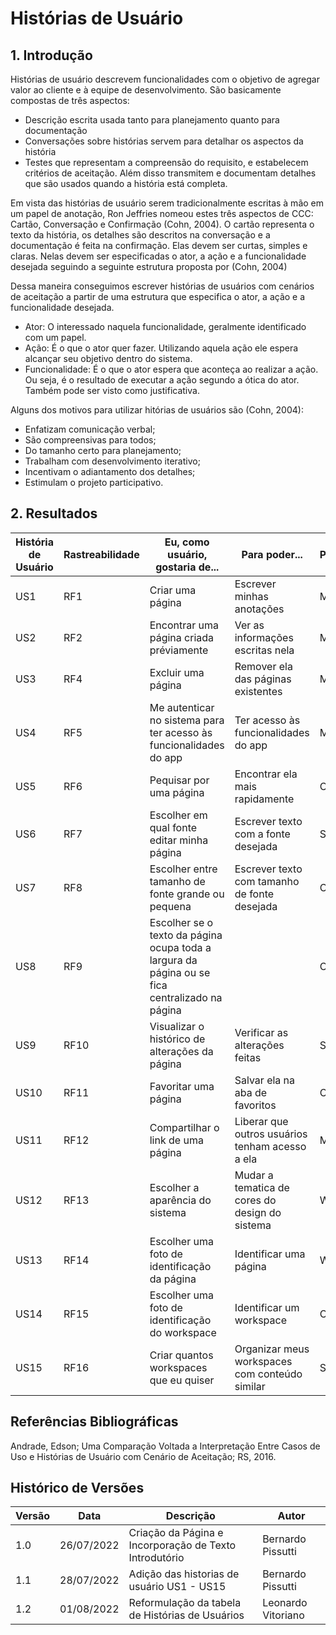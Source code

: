 # Histórias de Usuário

## 1. Introdução

Histórias de usuário descrevem funcionalidades com o objetivo de agregar valor ao cliente e à equipe de desenvolvimento.
São basicamente compostas de três aspectos:
- Descrição escrita usada tanto para planejamento quanto para documentação
- Conversações sobre histórias servem para detalhar os aspectos da história
- Testes que representam a compreensão do requisito, e estabelecem critérios de aceitação. Além disso transmitem e documentam
detalhes que são usados quando a história está completa.

Em vista das histórias de usuário serem tradicionalmente escritas à mão em um papel
de anotação, Ron Jeffries nomeou estes três aspectos de CCC: Cartão, Conversação e
Confirmação (Cohn, 2004). O cartão representa o texto da história, os detalhes são descritos
na conversação e a documentação é feita na confirmação. Elas devem ser curtas, simples e claras. Nelas devem ser especificadas o ator, a ação e
a funcionalidade desejada seguindo a seguinte estrutura proposta por (Cohn, 2004)

Dessa maneira conseguimos escrever histórias de usuários com cenários de aceitação
a partir de uma estrutura que especifica o ator, a ação e a funcionalidade desejada.
- Ator: O interessado naquela funcionalidade, geralmente identificado com um papel.
- Ação: É o que o ator quer fazer. Utilizando aquela ação ele espera alcançar seu
objetivo dentro do sistema.
- Funcionalidade: É o que o ator espera que aconteça ao realizar a ação. Ou seja, é o
resultado de executar a ação segundo a ótica do ator. Também pode ser visto como
justificativa.

Alguns dos motivos para utilizar hitórias de usuários são (Cohn, 2004):
- Enfatizam comunicação verbal;
- São compreensivas para todos;
- Do tamanho certo para planejamento;
- Trabalham com desenvolvimento iterativo;
- Incentivam o adiantamento dos detalhes;
- Estimulam o projeto participativo.

## 2. Resultados

| História de Usuário  | Rastreabilidade | Eu, como usuário, gostaria de...|  Para poder... | Prioridade |
|------|---------| -----------------|-----------------|-------------|
| US1  |   RF1   | Criar uma página | Escrever minhas anotações | M |
| US2  |   RF2   | Encontrar uma página criada préviamente | Ver as informações escritas nela | M |
| US3  |   RF4   | Excluir uma página | Remover ela das páginas existentes | M |
| US4  |   RF5   | Me autenticar no sistema para ter acesso às funcionalidades do app | Ter acesso às funcionalidades do app | M |
| US5  |   RF6   | Pequisar por uma página | Encontrar ela mais rapidamente | C |
| US6  |   RF7   | Escolher em qual fonte editar minha página | Escrever texto com a fonte desejada | S |
| US7  |   RF8   | Escolher entre tamanho de fonte grande ou pequena  | Escrever texto com tamanho de fonte desejada | C |
| US8  |   RF9   | Escolher se o texto da página ocupa toda a largura da página ou se fica centralizado na página |  | C  |
| US9  |   RF10  | Visualizar o histórico de alterações da página  | Verificar as alterações feitas | S |
| US10 |   RF11  | Favoritar uma página | Salvar ela na aba de favoritos | C |
| US11 |   RF12  | Compartilhar o link de uma página | Liberar que outros usuários tenham acesso a ela | M |
| US12 |   RF13  | Escolher a aparência do sistema | Mudar a tematica de cores do design do sistema| W  |
| US13 |   RF14  | Escolher uma foto de identificação da página | Identificar uma página | W |
| US14 | RF15 | Escolher uma foto de identificação do workspace | Identificar um workspace | C |
| US15 | RF16 | Criar quantos workspaces que eu quiser | Organizar meus workspaces com conteúdo similar  | S |

## Referências Bibliográficas

Andrade, Edson; Uma Comparação Voltada a Interpretação Entre Casos de Uso e Histórias
de Usuário com Cenário de Aceitação; RS, 2016.

## Histórico de Versões

| Versão | Data       | Descrição                                              | Autor             |
|--------|------------|--------------------------------------------------------|-------------------|
| 1.0    | 26/07/2022 | Criação da Página e Incorporação de Texto Introdutório | Bernardo Pissutti |
| 1.1    | 28/07/2022 | Adição das historias de usuário US1 - US15             | Bernardo Pissutti |
| 1.2    | 01/08/2022 | Reformulação da tabela de Histórias de Usuários        | Leonardo Vitoriano |